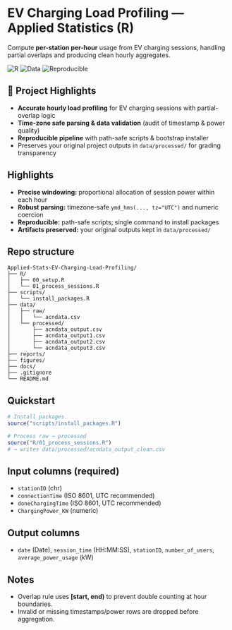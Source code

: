 # EV Charging Load Profiling — Applied Statistics (R)

Compute **per-station per-hour** usage from EV charging sessions, handling partial overlaps and producing clean hourly aggregates.

<p align="left">
  <img alt="R" src="https://img.shields.io/badge/R-4.3%2B-blue">
  <img alt="Data" src="https://img.shields.io/badge/Data-EV%20Charging-informational">
  <img alt="Reproducible" src="https://img.shields.io/badge/Reproducible-Yes-brightgreen">
</p>

## 🚀 Project Highlights
- **Accurate hourly load profiling** for EV charging sessions with partial-overlap logic
- **Time-zone safe parsing & data validation** (audit of timestamp & power quality)
- **Reproducible pipeline** with path-safe scripts & bootstrap installer
- Preserves your original project outputs in `data/processed/` for grading transparency

## Highlights
- **Precise windowing:** proportional allocation of session power within each hour
- **Robust parsing:** timezone-safe `ymd_hms(..., tz="UTC")` and numeric coercion
- **Reproducible:** path-safe scripts; single command to install packages
- **Artifacts preserved:** your original outputs kept in `data/processed/`

## Repo structure
```
Applied-Stats-EV-Charging-Load-Profiling/
├── R/
│   ├── 00_setup.R
│   └── 01_process_sessions.R
├── scripts/
│   └── install_packages.R
├── data/
│   ├── raw/
│   │   └── acndata.csv
│   └── processed/
│       ├── acndata_output.csv
│       ├── acndata_output1.csv
│       ├── acndata_output2.csv
│       └── acndata_output3.csv
├── reports/
├── figures/
├── docs/
├── .gitignore
└── README.md

```

## Quickstart
```r
# Install packages
source("scripts/install_packages.R")

# Process raw → processed
source("R/01_process_sessions.R")
# → writes data/processed/acndata_output_clean.csv
```

## Input columns (required)
- `stationID` (chr)
- `connectionTime` (ISO 8601, UTC recommended)
- `doneChargingTime` (ISO 8601, UTC recommended)
- `ChargingPower_KW` (numeric)

## Output columns
- `date` (Date), `session_time` (HH:MM:SS), `stationID`, `number_of_users`, `average_power_usage` (kW)

## Notes
- Overlap rule uses **[start, end)** to prevent double counting at hour boundaries.
- Invalid or missing timestamps/power rows are dropped before aggregation.

